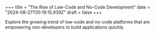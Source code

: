 +++
title = "The Rise of Low-Code and No-Code Development"
date = "2024-08-27T05:19:15.939Z"
draft = false
+++

  Explore the growing trend of low-code and no-code platforms that are empowering non-developers to build applications quickly.
        